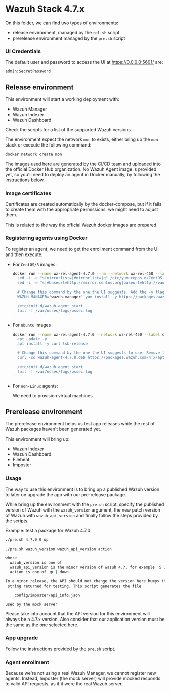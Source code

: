 # Wazuh Stack 4.7.x

On this folder, we can find two types of environments:

- release environment, managed by the `rel.sh` script
- prerelease environment managed by the `pre.sh` script

### UI Credentials

The default user and password to access the UI at https://0.0.0.0:5601/ are:

```
admin:SecretPassword
```

## Release environment

This environment will start a working deployment with:

- Wazuh Manager
- Wazuh Indexer
- Wazuh Dashboard

Check the scripts for a list of the supported Wazuh versions.

The environment expect the network `mon` to exists, either bring up the
`mon` stack or execute the following command:

```bash
docker network create mon
```

The images used here are generated by the CI/CD team and uploaded into
the official Docker Hub organization. No Wazuh Agent image is provided yet,
so you'll need to deploy an agent in Docker manually, by following the
instructions below.

### Image certificates

Certificates are created automatically by the docker-compose, but if
it fails to create them with the appropriate permissions, we might need
to adjust them.

This is related to the way the official Wazuh docker images are
prepared.

### Registering agents using Docker

To register an agent, we need to get the enrollment command from the
UI and then execute:

- For `CentOS/8` images:

  ```bash
  docker run --name wz-rel-agent-4.7.0 --rm --network wz-rel-450 --label com.docker.compose.project=wz-rel-450 -d centos:8 bash -c '
    sed -i -e "s|mirrorlist=|#mirrorlist=|g" /etc/yum.repos.d/CentOS-*
    sed -i -e "s|#baseurl=http://mirror.centos.org|baseurl=http://vault.centos.org|g" /etc/yum.repos.d/CentOS-*

    # Change this command by the one the UI suggests. Add the -y flag and remove the `sudo`.
    WAZUH_MANAGER='wazuh.manager' yum install -y https://packages.wazuh.com/4.x/yum5/x86_64/wazuh-agent-4.7.0-1.el5.x86_64.rpm

    /etc/init.d/wazuh-agent start
    tail -f /var/ossec/logs/ossec.log
  '
  ```

- For `Ubuntu` images

  ```bash
  docker run --name wz-rel-agent-4.7.0 --network wz-rel-450 --label com.docker.compose.project=wz-rel-450 -d ubuntu:20.04 bash -c '
    apt update -y
    apt install -y curl lsb-release

    # Change this command by the one the UI suggests to use. Remove the `sudo`.
    curl -so wazuh-agent-4.7.0.deb https://packages.wazuh.com/4.x/apt/pool/main/w/wazuh-agent/wazuh-agent_4.7.0-1_amd64.deb && WAZUH_MANAGER='wazuh.manager' WAZUH_AGENT_GROUP='default' dpkg -i ./wazuh-agent-4.7.0.deb

    /etc/init.d/wazuh-agent start
    tail -f /var/ossec/logs/ossec.log
  '
  ```

- For `non-Linux` agents:

  We need to provision virtual machines.

## Prerelease environment

The prerelease environment helps us test app releases while the rest of
Wazuh packages haven't been generated yet.

This environment will bring up:

- Wazuh Indexer
- Wazuh Dashboard
- Filebeat
- Imposter

### Usage

The way to use this environment is to bring up a published Wazuh version to
later on upgrade the app with our pre-release package.

While bring up the environment with the `pre.sh` script, specify the published
version of Wazuh with the `wazuh_version` argument, the new patch version of
Wazuh with `wazuh_api_version` and finally follow the steps provided by the
scripts.

Example: test a package for Wazuh 4.7.0

```bash
./pre.sh 4.7.0 0 up
```

```bash
./pre.sh wazuh_version wazuh_api_version action

where
  wazuh_version is one of
  wazuh_api_version is the minor version of wazuh 4.7, for example  5 17
  action is one of up | down

In a minor release, the API should not change the version here bumps the API
 string returned for testing. This script generates the file

    config/imposter/api_info.json

used by the mock server
```

Please take into account that the API version for this environment will
always be a 4.7.x version. Also consider that our application version
must be the same as the one selected here.

### App upgrade

Follow the instructions provided by the `pre.sh` script.

### Agent enrollment

Because we're not using a real Wazuh Manager, we cannot register new agents.
Instead, Imposter (the mock server) will provide mocked responds to valid API
requests, as if it were the real Wazuh server.
